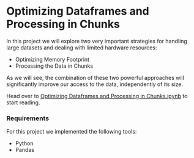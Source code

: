 # Optimizing Dataframes and Processing in Chunks

In this project we will explore two very important strategies for handling large datasets and dealing with limited hardware resources:

 - Optimizing Memory Footprint
 - Processing the Data in Chunks

As we will see, the combination of these two powerful approaches will significantly improve our access to the data, independently of its size.

 Head over to [Optimizing Dataframes and Processing in Chunks.ipynb](Dataframes_and_Processing_in_Chunks.ipynb "Optimizing Dataframes_and_Processing_in_Chunks.ipynb") to start reading.

### Requirements
For this project we implemented the following tools:
 - Python
 - Pandas
